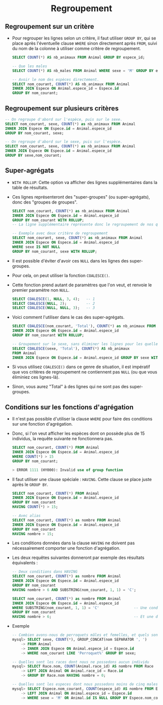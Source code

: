 # <center>Regroupement</center>

## Regroupement sur un critère

* Pour regrouper les lignes selon un critère, il faut utiliser `GROUP BY`, qui se place après l'éventuelle clause `WHERE` sinon directement après `FROM`, suivi du nom de la colonne à utiliser comme critère de regroupement.

  ```sql
  SELECT COUNT(*) AS nb_animaux FROM Animal GROUP BY espece_id;
  
  -- Que les males
  SELECT COUNT(*) AS nb_males FROM Animal WHERE sexe = 'M' GROUP BY espece_id;
  
  -- Avoir le nom des espèces directement.
  SELECT nom_courant, COUNT(*) AS nb_animaux FROM Animal
  INNER JOIN Espece ON Animal.espece_id = Espece.id
  GROUP BY nom_courant;
  ```

## Regroupement sur plusieurs critères

  ```sql
  -- On regroupe d'abord sur l'espèce, puis sur le sexe.
  SELECT nom_courant, sexe, COUNT(*) as nb_animaux FROM Animal
  INNER JOIN Espece ON Espece.id = Animal.espece_id
  GROUP BY nom_courant, sexe;
  
  -- On regroupe d'abord sur le sexe, puis sur l'espèce.
  SELECT nom_courant, sexe, COUNT(*) as nb_animaux FROM Animal
  INNER JOIN Espece ON Espece.id = Animal.espece_id
  GROUP BY sexe,nom_courant;
  ```

## Super-agrégats

* `WITH ROLLUP`: Cette option va afficher des lignes supplémentaires dans la table de résultats. 
* Ces lignes représenteront des "super-groupes" (ou super-agrégats), donc des "groupes de groupes".
   
  ```sql
  SELECT nom_courant, COUNT(*) as nb_animaux FROM Animal
  INNER JOIN Espece ON Espece.id = Animal.espece_id
  GROUP BY nom_courant WITH ROLLUP;
  -- La ligne supplémentaire représente donc le regroupement de nos quatre groupes basé sur le critère `GROUP BY` nom_courant.

  -- Exemple avec deux critère de regroupement
  SELECT nom_courant, sexe, COUNT(*) as nb_animaux FROM Animal
  INNER JOIN Espece ON Espece.id = Animal.espece_id
  WHERE sexe IS NOT NULL
  GROUP BY nom_courant, sexe WITH ROLLUP;
  ```
  
* Il est possible d'éviter d'avoir ces `NULL` dans les lignes des super-groupes. 
* Pour cela, on peut utiliser la fonction `COALESCE()`.
* Cette fonction prend autant de paramètres que l'on veut, et renvoie le premier paramètre non `NULL`.

  ```sql
  SELECT COALESCE(1, NULL, 3, 4);   -- 1
  SELECT COALESCE(NULL, 2);         -- 2
  SELECT COALESCE(NULL, NULL, 3);   -- 3
  ```

* Voici comment l'utiliser dans le cas des super-agrégats.

  ```sql
  SELECT COALESCE(nom_courant, 'Total'), COUNT(*) as nb_animaux FROM Animal
  INNER JOIN Espece ON Espece.id = Animal.espece_id
  GROUP BY nom_courant WITH ROLLUP;

  -- Groupement sur le sexe, sans éliminer les lignes pour les quelles le sexe n'est pas défini
  SELECT COALESCE(sexe, 'Total'), COUNT(*) AS nb_animaux
  FROM Animal
  INNER JOIN Espece ON Espece.id = Animal.espece_id GROUP BY sexe WITH ROLLUP;
  ```
  
* Si vous utilisez ``COALESCE()`` dans ce genre de situation, il est impératif que vos critères de regroupement ne contiennent pas ``NULL`` (ou que vous éliminiez ces lignes-là). 
* Sinon, vous aurez "Total" à des lignes qui ne sont pas des super-groupes.
  
## Conditions sur les fonctions d'agrégation

* Il n'est pas possible d'utiliser la clause `WHERE` pour faire des conditions sur une fonction d'agrégation. 
* Donc, si l'on veut afficher les espèces dont on possède plus de 15 individus, la requête suivante ne fonctionnera pas.

  ```sql
  SELECT nom_courant, COUNT(*) FROM Animal
  INNER JOIN Espece ON Espece.id = Animal.espece_id
  WHERE COUNT(*) > 15
  GROUP BY nom_courant;
  
  > ERROR 1111 (HY000): Invalid use of group function
  ```
  
* Il faut utiliser une clause spéciale : ``HAVING``. Cette clause se place juste après le ``GROUP BY``.

  ```sql
  SELECT nom_courant, COUNT(*) FROM Animal
  INNER JOIN Espece ON Espece.id = Animal.espece_id
  GROUP BY nom_courant
  HAVING COUNT(*) > 15;
  
  -- Avec alias
  SELECT nom_courant, COUNT(*) as nombre FROM Animal
  INNER JOIN Espece ON Espece.id = Animal.espece_id
  GROUP BY nom_courant
  HAVING nombre > 15;
  ```

* Les conditions données dans la clause `HAVING` ne doivent pas nécessairement comporter une fonction d'agrégation. 
* Les deux requêtes suivantes donneront par exemple des résultats équivalents :

  ```sql
  -- Deux conditions dans HAVING
  SELECT nom_courant, COUNT(*) as nombre FROM Animal
  INNER JOIN Espece ON Espece.id = Animal.espece_id
  GROUP BY nom_courant
  HAVING nombre > 6 AND SUBSTRING(nom_courant, 1, 1) = 'C'; 

  SELECT nom_courant, COUNT(*) as nombre FROM Animal
  INNER JOIN Espece ON Espece.id = Animal.espece_id
  WHERE SUBSTRING(nom_courant, 1, 1) = 'C'                -- Une condition dans WHERE
  GROUP BY nom_courant
  HAVING nombre > 6;                                      -- Et une dans HAVING
  ```

* Exemple

  ```sql
  -- Combien avons-nous de perroquets mâles et femelles, et quels sont leurs noms
  mysql> SELECT sexe, COUNT(*), GROUP_CONCAT(nom SEPARATOR ', ')
      -> FROM Animal
      -> INNER JOIN Espece ON Animal.espece_id = Espece.id
      -> WHERE nom_courant LIKE 'Perroquet%' GROUP BY sexe;

  -- Quelles sont les races dont nous ne possedons aucun individu
  mysql> SELECT Race.nom, COUNT(Animal.race_id) AS nombre FROM Race
      -> LEFT JOIN Animal ON Animal.race_id = Race.id
      -> GROUP BY Race.nom HAVING nombre = 0;

  -- Quelles sont les especes dont nous possedons moins de cinq males
  mysql> SELECT Espece.nom_courant, COUNT(espece_id) AS nombre FROM Espece
      -> LEFT JOIN Animal ON Animal.espece_id = Espece.id
      -> WHERE sexe = 'M' OR Animal.id IS NULL GROUP BY Espece.nom_courant HAVING nombre < 5;
  ```
